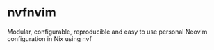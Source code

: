 # nvfnvim
Modular, configurable, reproducible and easy to use personal Neovim configuration in Nix using nvf
